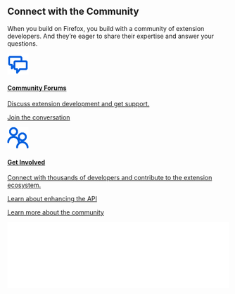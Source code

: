 <!-- Section Intro -->
<div class="panel section-intro bg-dark bg-alt2">
<div class="grid-container grid-x grid-padding-x align-center">
<div class="cell small-12 medium-10 large-8 text-center" markdown="1">

## Connect with the Community

When you build on Firefox, you build with a community of extension developers. And they’re eager to share their expertise and answer your questions.

</div>
</div>
</div>
<!-- END: Section Intro -->


<!-- Section Tiles -->
<div class="section-tiles bg-grey">
<div class="tiles-container">
<div class="grid-container grid-x grid-padding-x align-center">

<!-- Tile 1 -->
<a href="https://www.firefox.com" class="cell small-12 medium-6 tile-compact tile-block-link">
<div class="block-link" markdown="1">

![Community Forums](assets/img/icons/community-forums.svg "Community Forums")

#### Community Forums

Discuss extension development and get support. 

<span class="block-link-inline">Join the conversation</span>

</div>
</a>
<!-- END: Tile 1 -->

<!-- Tile 2 -->
<a href="https://www.firefox.com" class="cell small-12 medium-6 tile-compact tile-block-link">
<div class="block-link" markdown="1">

![Get Involved](assets/img/icons/get-involved.svg "Get Involved")

#### Get Involved

Connect with thousands of developers and contribute to the extension ecosystem.

<span class="block-link-inline">Learn about enhancing the API</span>

</div>
</a>
<!-- END: Tile 2 -->

</div>
</div>
<div class="grid-container grid-x grid-padding-x align-center tiles-outside">
<div class="cell small-12 medium-8 large-6 text-center" markdown="1">

[Learn more about the community](https://www.firefox.com)

</div>
</div>
</div>
<!-- END: Section Tiles -->

<!-- Events iframe -->
<div id="events">
<iframe style="width: 100%; border: 0;" border="0" class="hub-mgmt-preview-iframe splash-page-iframe is-splash-resize-active" src="//splashthat.com/sites/view/addonscommunityevent.splashthat.com?partial=101626845,534610062&amp;screenshotHash=494156500dffa3d9" id="iFrameResizer0" scrolling="no"></iframe>
</div>
<!-- END: Events iframe -->
